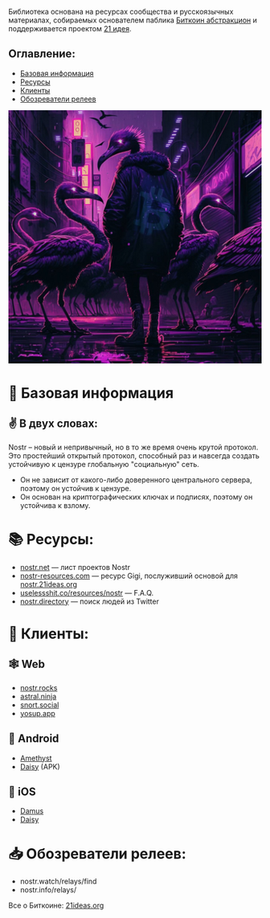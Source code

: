 Библиотека основана на ресурсах сообщества и русскоязычных материалах, собираемых основателем паблика [Биткоин абстракцион](https://t.me/bitraction) и поддерживается проектом [21 идея](https://www.21ideas.org/).

## Оглавление:
- [Базовая информация](https://nostr.21ideas.org#-%D0%B1%D0%B0%D0%B7%D0%BE%D0%B2%D0%B0%D1%8F-%D0%B8%D0%BD%D1%84%D0%BE%D1%80%D0%BC%D0%B0%D1%86%D0%B8%D1%8F)
- [Ресурсы](https://nostr.21ideas.org#-%D1%80%D0%B5%D1%81%D1%83%D1%80%D1%81%D1%8B)
- [Клиенты](https://nostr.21ideas.org#-%D0%BA%D0%BB%D0%B8%D0%B5%D0%BD%D1%82%D1%8B)
- [Обозреватели релеев](https://nostr.21ideas.org#-%D0%BE%D0%B1%D0%BE%D0%B7%D1%80%D0%B5%D0%B2%D0%B0%D1%82%D0%B5%D0%BB%D0%B8-%D1%80%D0%B5%D0%BB%D0%B5%D0%B5%D0%B2)

![Nostriches everywhere](https://raw.githubusercontent.com/bitcoin21ideas/nostr/main/images/photo_2023-02-02%2011.14.55.jpeg)

# 💊 Базовая информация
## ✌️ В двух словах:
Nostr – новый и непривычный, но в то же время очень крутой протокол. Это простейший открытый протокол, способный раз и навсегда создать устойчивую к цензуре глобальную "социальную" сеть.
* Он не зависит от какого-либо доверенного центрального сервера, поэтому он устойчив к цензуре.
* Он основан на криптографических ключах и подписях, поэтому он устойчива к взлому.

# 📚 Ресурсы:
* [nostr.net](https://www.nostr.net/) — лист проектов Nostr
* [nostr-resources.com](https://nostr-resources.com/) — ресурс Gigi, послуживший основой для [nostr.21ideas.org](https://nostr.21ideas.org/)
* [uselessshit.co/resources/nostr](https://uselessshit.co/resources/nostr/) — F.A.Q.
* [nostr.directory](https://nostr.directory/) — поиск людей из Twitter

# 📱 Клиенты:

## 🕸️ Web
* [nostr.rocks](https://nostr.rocks/)
* [astral.ninja](https://astral.ninja/)
* [snort.social](https://snort.social/)
* [yosup.app](https://yosup.app/)

## 🤖 Android
* [Amethyst](https://play.google.com/store/apps/details?id=com.vitorpamplona.amethyst&hl=en)
* [Daisy](https://neb.lol/nostr) (APK)

## 🍏 iOS
* [Damus](https://damus.io/)
* [Daisy](https://neb.lol/nostr)

# 📥 Обозреватели релеев:
* nostr.watch/relays/find
* nostr.info/relays/

Все о Биткоине: [21ideas.org](https://www.21ideas.org/)
